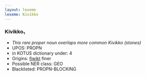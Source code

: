 ```yaml
---
layout: lexeme
lexeme: Kivikko
---
```


###  Kivikko₁

* _This rare proper noun overlaps more common *Kivikko* (stones)_
* UPOS:  PROPN
* in KOTUS dictionary under:  4
* Origins: [fiwikt](https://fi.wiktionary.org/wiki/Kivikko) finer 
* Possible NER class:  GEO
* Blacklisted:  PROPN-BLOCKING

